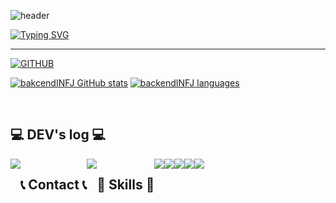 ![header](https://capsule-render.vercel.app/api?type=waving&color=6994CDEE&text=&animation=twinkling&height=80)

[![Typing SVG](https://readme-typing-svg.demolab.com?font=Alkatra&weight=500&size=45&duration=4000&pause=3&color=6994CDEE&center=false&vCenter=false&multiline=true&repeat=true&width=1000&height=100&lines=Welcome+to+backendINFJ+GitHub!👋)](https://git.io/typing-svg)
 
<div align="left">   
 
 ---  

[![GITHUB](https://hits.seeyoufarm.com/api/count/incr/badge.svg?url=https%3A%2F%2Fgithub.com%2FbackendINFJ&count_bg=%23F29494&title_bg=%232F2E2E&icon=github.svg&icon_color=%23FFFFFF&title=GITHUB&edge_flat=false)](https://github.com/backendINFJ)

[![bakcendINFJ GitHub stats](https://github-readme-stats.vercel.app/api?username=backendINFJ&theme=nord&hide_border=true&count_private=true)](https://github.com/backendINFJ/github-readme-stats) [![backendINFJ languages](https://github-readme-stats.vercel.app/api/top-langs/?username=backendINFJ&layout=compact&theme=nord&hide_border=true&langs_count=10)](https://github.com/bakcendINFJ/github-readme-stats)
 
 
<br>

## 💻 DEV's log 💻
<div style="display:flex; flex-direction:row;">  
    <a href="https://velog.io/@clover14/posts">
        <img src="https://img.shields.io/badge/velog-000000?style=for-the-badge&logo=velog&logoColor=white"> 
    </a>

  
 
 ## 📞 Contact 📞  
<div style="display:flex; flex-direction:row;">
    <a href="mailto:backendINFJ@gmail.com">
        <img src="https://img.shields.io/badge/Gmail-EA4335?style=for-the-badge&logo=Gmail&logoColor=white"> 
    </a>
</div><br>


    
## 🔨 Skills 🔨
<div style="display:flex; flex-direction:row;">
    <img src="https://img.shields.io/badge/docker-%230db7ed.svg?style=for-the-badge&logo=docker&logoColor=white"> 
    <img src="https://img.shields.io/badge/kubernetes-%23326ce5.svg?style=for-the-badge&logo=kubernetes&logoColor=white">  
    <img src="https://img.shields.io/badge/terraform-%235835CC.svg?style=for-the-badge&logo=terraform&logoColor=white">
    <img src="https://img.shields.io/badge/Amazon_AWS-232F3E?style=for-the-badge&logo=amazon-aws&logoColor=white">
    <img src="https://img.shields.io/badge/Linux-FCC624?style=for-the-badge&logo=linux&logoColor=black">
<!--     <img src="https://img.shields.io/badge/PROMETHEUS-E6522C?style=for-the-badge&logo=Prometheus&logoColor=white">
    <br> -->
</div><br>
</div>

<!-- [![Solved.ac](http://mazassumnida.wtf/api/v2/generate_badge?boj=backendINFJ)](https://solved.ac/backendINFJ) -->

 

